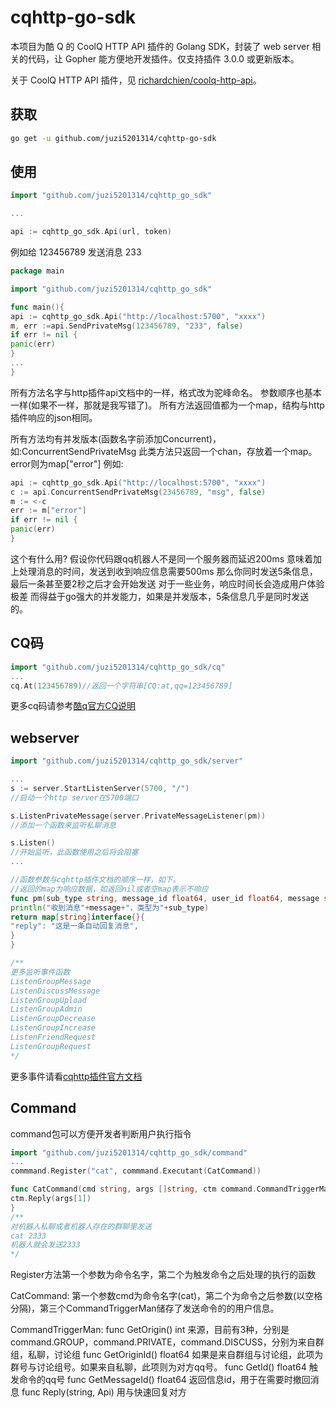# cqhttp-go-sdk

本项目为酷 Q 的 CoolQ HTTP API 插件的 Golang SDK，封装了 web server 相关的代码，让 Gopher 能方便地开发插件。仅支持插件 3.0.0 或更新版本。

关于 CoolQ HTTP API 插件，见 [richardchien/coolq-http-api](https://github.com/richardchien/coolq-http-api)。

## 获取
```bash
go get -u github.com/juzi5201314/cqhttp-go-sdk
```
## 使用
```go
import "github.com/juzi5201314/cqhttp_go_sdk"

...

api := cqhttp_go_sdk.Api(url, token)
```
例如给 123456789 发送消息 233
```go
package main

import "github.com/juzi5201314/cqhttp_go_sdk"

func main(){
api := cqhttp_go_sdk.Api("http://localhost:5700", "xxxx")
m, err :=api.SendPrivateMsg(123456789, "233", false)
if err != nil {
panic(err)
}
...
}
```
所有方法名字与http插件api文档中的一样，格式改为驼峰命名。
参数顺序也基本一样(如果不一样，那就是我写错了)。
所有方法返回值都为一个map，结构与http插件响应的json相同。

所有方法均有并发版本(函数名字前添加Concurrent)，如:ConcurrentSendPrivateMsg
此类方法只返回一个chan，存放着一个map。error则为map["error"]
例如:
```go
api := cqhttp_go_sdk.Api("http://localhost:5700", "xxxx")
c := api.ConcurrentSendPrivateMsg(23456789, "msg", false)
m := <-c
err := m["error"]
if err != nil {
panic(err)
}
```
这个有什么用?
假设你代码跟qq机器人不是同一个服务器而延迟200ms
意味着加上处理消息的时间，发送到收到响应信息需要500ms
那么你同时发送5条信息，最后一条甚至要2秒之后才会开始发送
对于一些业务，响应时间长会造成用户体验极差
而得益于go强大的并发能力，如果是并发版本，5条信息几乎是同时发送的。

## CQ码
```go
import "github.com/juzi5201314/cqhttp_go_sdk/cq"
...
cq.At(123456789)//返回一个字符串[CQ:at,qq=123456789]
```
更多cq码请参考[酷q官方CQ说明](https://d.cqp.me/Pro/CQ码)

## webserver
```go
import "github.com/juzi5201314/cqhttp_go_sdk/server"

...
s := server.StartListenServer(5700, "/")
//启动一个http server在5700端口

s.ListenPrivateMessage(server.PrivateMessageListener(pm))
//添加一个函数来监听私聊消息

s.Listen()
//开始监听，此函数使用之后将会阻塞
...

//函数参数与cqhttp插件文档的顺序一样，如下。
//返回的map为响应数据，如返回nil或者空map表示不响应
func pm(sub_type string, message_id float64, user_id float64, message string, font float64) map[string]interface{} {
println("收到消息"+message+"，类型为"+sub_type)
return map[string]interface{}{
"reply": "这是一条自动回复消息",
}
}

/**
更多监听事件函数
ListenGroupMessage
ListenDiscussMessage
ListenGroupUpload
ListenGroupAdmin
ListenGroupDecrease
ListenGroupIncrease
ListenFriendRequest
ListenGroupRequest
*/
```
更多事件请看[cqhttp插件官方文档](https://cqhttp.cc/docs/3.4/#/Post)

## Command
command包可以方便开发者判断用户执行指令
```go
import "github.com/juzi5201314/cqhttp_go_sdk/command"
...
commmand.Register("cat", commmand.Executant(CatCommand))

func CatCommand(cmd string, args []string, ctm command.CommandTriggerMan) {
ctm.Reply(args[1])
}
/**
对机器人私聊或者机器人存在的群聊里发送
cat 2333
机器人就会发送2333
*/
```
Register方法第一个参数为命令名字，第二个为触发命令之后处理的执行的函数

CatCommand:
第一个参数cmd为命令名字(cat)，第二个为命令之后参数(以空格分隔)，第三个CommandTriggerMan储存了发送命令的的用户信息。

CommandTriggerMan:
func GetOrigin() int
来源，目前有3种，分别是command.GROUP，command.PRIVATE，command.DISCUSS，分别为来自群组，私聊，讨论组
func GetOriginId() float64
如果是来自群组与讨论组，此项为群号与讨论组号。如果来自私聊，此项则为对方qq号。
func GetId() float64
触发命令的qq号
func GetMessageId() float64
返回信息id，用于在需要时撤回消息
func Reply(string, Api)
用与快速回复对方
